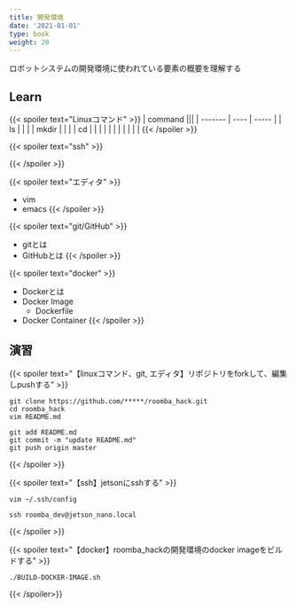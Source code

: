 ```yaml
---
title: 開発環境
date: '2021-01-01'
type: book
weight: 20
---
```


ロボットシステムの開発環境に使われている要素の概要を理解する
<!--more-->

## Learn

{{< spoiler text="Linuxコマンド" >}}
| command |||
| ------- | ---- | ----- |
| ls      |  |  |
| mkdir   |  |  |
| cd      |  |  |
|  |  |  |
|  |  |  |
{{< /spoiler >}}

{{< spoiler text="ssh" >}}

{{< /spoiler >}}

{{< spoiler text="エディタ" >}}
- vim
- emacs
{{< /spoiler >}}

{{< spoiler text="git/GitHub" >}}
- gitとは
- GitHubとは
{{< /spoiler >}}

{{< spoiler text="docker" >}}
- Dockerとは
- Docker Image
    - Dockerfile
- Docker Container
{{< /spoiler >}}

## 演習
{{< spoiler text="【linuxコマンド、git, エディタ】リポジトリをforkして、編集しpushする" >}}
```
git clone https://github.com/*****/roomba_hack.git
cd roomba_hack
vim README.md
```

```
git add README.md
git commit -m "update README.md"
git push origin master
```
{{< /spoiler >}}

{{< spoiler text="【ssh】jetsonにsshする" >}}

```
vim ~/.ssh/config
```

```
ssh roomba_dev@jetson_nano.local
```

{{< /spoiler >}}

{{< spoiler text="【docker】roomba_hackの開発環境のdocker imageをビルドする" >}}

```
./BUILD-DOCKER-IMAGE.sh
```

{{< /spoiler>}}